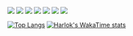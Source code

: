 
<img src="https://img.shields.io/badge/HTML5-E34F26?style=for-the-badge&logo=html5&logoColor=white"/>  <img src="https://img.shields.io/badge/CSS3-1572B6?style=for-the-badge&logo=css3&logoColor=white"/>  <img src="https://img.shields.io/badge/Node.js-43853D?style=for-the-badge&logo=node.js&logoColor=white"/> <img src="https://img.shields.io/badge/Bootstrap-563D7C?style=for-the-badge&logo=bootstrap&logoColor=white"/>  <img src="https://img.shields.io/badge/JavaScript-F7DF1E?style=for-the-badge&logo=javascript&logoColor=black"/>  <img src="https://img.shields.io/badge/MongoDB-4EA94B?style=for-the-badge&logo=mongodb&logoColor=white"/>  <img src="https://img.shields.io/badge/Prisma-3982CE?style=for-the-badge&logo=Prisma&logoColor=white"/>








[![Top Langs](https://github-readme-stats.vercel.app/api/top-langs/?username=Victor-Avilla)](https://github.com/Victor-Avilla/github-readme-stats)
[![Harlok's WakaTime stats](https://github-readme-stats.vercel.app/api/wakatime?username=@Victor_Avilla)](https://github.com/Victor-Avilla/github-readme-stats)
